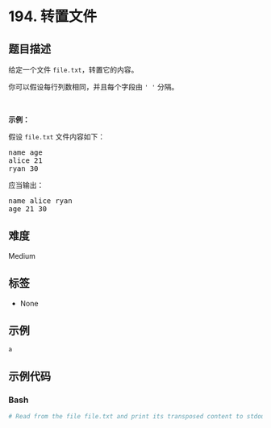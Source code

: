 # 194. 转置文件

## 题目描述

<p>给定一个文件 <code>file.txt</code>，转置它的内容。</p>

<p>你可以假设每行列数相同，并且每个字段由 <code>' '</code> 分隔。</p>

<p> </p>

<p><strong>示例：</strong></p>

<p>假设 <code>file.txt</code> 文件内容如下：</p>

<pre>
name age
alice 21
ryan 30
</pre>

<p>应当输出：</p>

<pre>
name alice ryan
age 21 30
</pre>


## 难度

Medium

## 标签

- None

## 示例

```
a
```

## 示例代码

### Bash

```bash
# Read from the file file.txt and print its transposed content to stdout.
```

